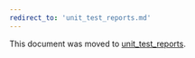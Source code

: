 ```yaml
---
redirect_to: 'unit_test_reports.md'
---
```


This document was moved to [unit_test_reports](unit_test_reports.md).

<!-- This redirect file can be deleted after February 1, 2021. -->
<!-- Before deletion, see: https://docs.gitlab.com/ee/development/documentation/#move-or-rename-a-page -->
